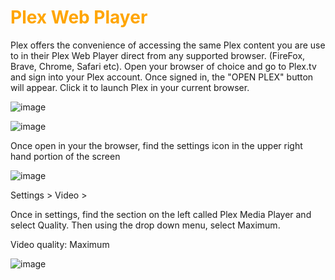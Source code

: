 # <span style="color:orange">Plex Web Player
Plex offers the convenience of accessing the same Plex content you are use to in their Plex Web Player direct from any supported browser. (FireFox, Brave, Chrome, Safari etc). Open your browser of choice and go to Plex.tv  and sign into your Plex account. Once signed in, the "OPEN PLEX" button will appear. Click it to launch Plex in your current browser.
 
![image](https://mediaclients.wiki/client%20screen%20shots/plexweb/wm-websignin.png) 

![image](https://mediaclients.wiki/client%20screen%20shots/plexweb/wm-openplexweb.png)

Once open in your the browser, find the settings icon in the upper right hand portion of the screen
 
![image](https://mediaclients.wiki/client%20screen%20shots/plexweb/wm-websettings.png)
 
Settings > Video >
 
Once in settings, find the section on the left called Plex Media Player and select Quality.  Then using the drop down menu, select Maximum.

Video quality: Maximum</span>
 
![image](https://mediaclients.wiki/client%20screen%20shots/plexweb/wm-webquality.png)
